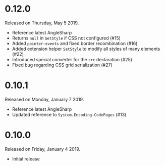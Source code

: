 # 0.12.0

Released on Thursday, May 5 2019.

- Reference latest AngleSharp
- Returns `null` in `GetStyle` if CSS not configured (#15)
- Added `pointer-events` and fixed border recombination (#16)
- Added extension helper `SetStyle` to modify all styles of many elements (#22)
- Introduced special converter for the `src` declaration (#25)
- Fixed bug regarding CSS grid serialization (#27)

# 0.10.1

Released on Monday, January 7 2019.

- Reference latest AngleSharp
- Updated reference to `System.Encoding.CodePages` (#13)

# 0.10.0

Released on Friday, January 4 2019.

- Initial release

